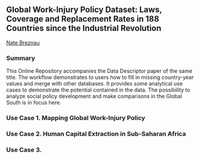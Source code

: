 ## Global Work-Injury Policy Dataset: Laws, Coverage and Replacement Rates in 188 Countries since the Industrial Revolution

[Nate Breznau](https://orcid.org/0000-0003-4983-3137)

### Summary

This Online Repository accompanies the Data Descriptor paper of the same title. The workflow demonstrates to users how to fill in missing country-year values and merge with other databases. It provides some analytical use cases to demonstrate the potential contained in the data. The possibility to analyze social policy development and make comparisons in the Global South is in focus here.

### Use Case 1. Mapping Global Work-Injury Policy

### Use Case 2. Human Capital Extraction in Sub-Saharan Africa

### Use Case 3. 
